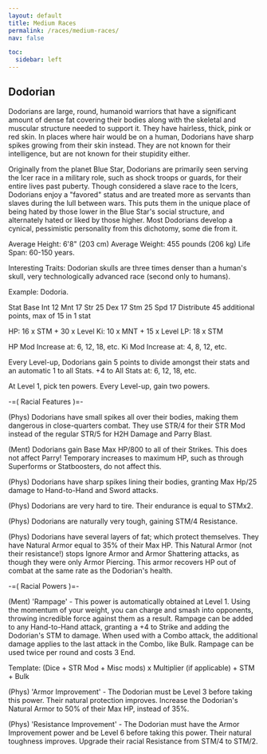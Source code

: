 ```yaml
---
layout: default
title: Medium Races
permalink: /races/medium-races/
nav: false

toc:
  sidebar: left
---
```


## Dodorian

Dodorians are large, round, humanoid warriors that have a significant amount of dense fat covering their bodies along with the skeletal and muscular structure needed to support it. They have hairless, thick, pink or red skin. In places where hair would be on a human, Dodorians have sharp spikes growing from their skin instead. They are not known for their intelligence, but are not known for their stupidity either.

Originally from the planet Blue Star, Dodorians are primarily seen serving the Icer race in a military role, such as shock troops or guards, for their entire lives past puberty. Though considered a slave race to the Icers, Dodorians enjoy a "favored" status and are treated more as servants than slaves during the lull between wars. This puts them in the unique place of being hated by those lower in the Blue Star's social structure, and alternately hated or liked by those higher. Most Dodorians develop a cynical, pessimistic personality from this dichotomy, some die from it.

Average Height: 6'8" (203 cm)
Average Weight: 455 pounds (206 kg)
Life Span: 60-150 years.

Interesting Traits: Dodorian skulls are three times denser than a human's skull, very technologically advanced race (second only to humans).

Example: Dodoria.

Stat Base
Int 12
Mnt 17
Str 25
Dex 17
Stm 25
Spd 17
Distribute 45 additional points, max of 15 in 1 stat

HP: 16 x STM + 30 x Level
Ki: 10 x MNT + 15 x Level
LP: 18 x STM

HP Mod Increase at: 6, 12, 18, etc.
Ki Mod Increase at: 4, 8, 12, etc.

Every Level-up, Dodorians gain 5 points to divide amongst their stats and an automatic 1 to all Stats.
+4 to All Stats at: 6, 12, 18, etc.

At Level 1, pick ten powers.
Every Level-up, gain two powers.

-=( Racial Features )=-

(Phys) Dodorians have small spikes all over their bodies, making them dangerous in close-quarters combat. They use STR/4 for their STR Mod instead of the regular STR/5 for H2H Damage and Parry Blast.

(Ment) Dodorians gain Base Max HP/800 to all of their Strikes. This does not affect Parry! Temporary increases to maximum HP, such as through Superforms or Statboosters, do not affect this.

(Phys) Dodorians have sharp spikes lining their bodies, granting Max Hp/25 damage to Hand-to-Hand and Sword attacks.

(Phys) Dodorians are very hard to tire. Their endurance is equal to STMx2.

(Phys) Dodorians are naturally very tough, gaining STM/4 Resistance.

(Phys) Dodorians have several layers of fat; which protect themselves. They have Natural Armor equal to 35% of their Max HP. This Natural Armor (not their resistance!) stops Ignore Armor and Armor Shattering attacks, as though they were only Armor Piercing. This armor recovers HP out of combat at the same rate as the Dodorian's health.

-=( Racial Powers )=-

(Ment) 'Rampage' - This power is automatically obtained at Level 1.
Using the momentum of your weight, you can charge and smash into opponents, throwing incredible force against them as a result. Rampage can be added to any Hand-to-Hand attack, granting a +4 to Strike and adding the Dodorian's STM to damage. When used with a Combo attack, the additional damage applies to the last attack in the Combo, like Bulk. Rampage can be used twice per round and costs 3 End.

Template: (Dice + STR Mod + Misc mods) x Multiplier (if applicable) + STM + Bulk

(Phys) 'Armor Improvement' - The Dodorian must be Level 3 before taking this power.
Their natural protection improves. Increase the Dodorian's Natural Armor to 50% of their Max HP, instead of 35%.

(Phys) 'Resistance Improvement' - The Dodorian must have the Armor Improvement power and be Level 6 before taking this power.
Their natural toughness improves. Upgrade their racial Resistance from STM/4 to STM/2.
